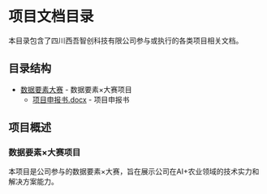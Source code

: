 # 项目文档目录

本目录包含了四川西吾智创科技有限公司参与或执行的各类项目相关文档。

## 目录结构

- [数据要素大赛](数据要素大赛/) - 数据要素×大赛项目
  - [项目申报书.docx](数据要素大赛/项目申报书-BpgvVphn.docx) - 项目申报书

## 项目概述

### 数据要素×大赛项目
本项目是公司参与的数据要素×大赛，旨在展示公司在AI+农业领域的技术实力和解决方案能力。